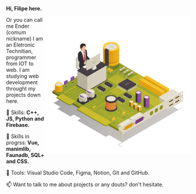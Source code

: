 



<p align="left"> 
  <strong>Hi, Filipe here.</strong>


<p align="left"> 
<img src="./pasta/computador.jpg" min-width="300px" max-width="300px" width="400px" align="right" alt="Computador">
Or you can call me Ender (comum nickname)
I am an Eletronic Technitian, programmer from IOT to web.
I am studying  web development throught my projects down here.
</p>

<p align="left">
  🦄 Skills: <strong>C++, JS, Python and Firebase.</strong>
</p>

<p align="left">
🚀 Skills in progrss:<strong> Vue, manimlib, Faunadb, SQL+ and CSS.</strong>
</p>

🧰 Tools: Visual Studio Code, Figma, Notion, Git and GitHub.
<p align="left">
  📫  Want to talk to me about projects or any douts? don't hesitate. 
</p>
<!-- 
<p align="left">
  <a href="https://twitter.com/Enders_Dev" alt="Twitter">
  <img src="https://img.shields.io/badge/-Instagram-DF0174?style=for-the-badge&logo=instagram&logoColor=white&link=https://www.instagram.com/iuricoding/"/></a>
  <!-- 
  <a href="https://www.linkedin.com/in/EndersDev" alt="Linkedin">
  <img src="https://img.shields.io/badge/-Linkedin-0e76a8?style=for-the-badge&logo=Linkedin&logoColor=white&link=https://www.linkedin.com/in/iuricode" /></a>
<!-- 
  <a href="https://web.facebook.com/FilipeAraujoLM" alt="Facebook">
  <img src="https://img.shields.io/badge/-Facebook-3b5998?style=for-the-badge&logo=facebook&logoColor=white&link=https://www.facebook.com/exudojazz/"/></a>
</p>  
